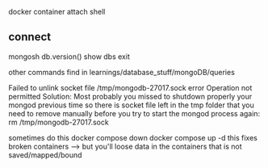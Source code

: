 docker container attach shell

## connect
mongosh         <!-- mongo is removed from MongoDB 6.0 -->
db.version()    <!-- shows current mongo version 7.0.6  -->
show dbs        <!-- list all databases --->
exit

other commands find in 
learnings/database_stuff/mongoDB/queries

Failed to unlink socket file        /tmp/mongodb-27017.sock 
error       Operation not permitted
Solution:
    Most probably you missed to shutdown properly your mongod previous time
    so there is socket file left in the tmp folder that you need to remove manually
    before you try to start the mongod process again:
rm /tmp/mongodb-27017.sock


sometimes do this
docker compose down
docker compose up -d
this fixes broken containers --> but you'll loose data in the containers that is not saved/mapped/bound